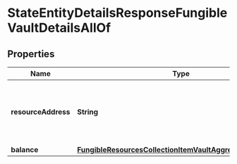 

# StateEntityDetailsResponseFungibleVaultDetailsAllOf


## Properties

| Name | Type | Description | Notes |
|------------ | ------------- | ------------- | -------------|
|**resourceAddress** | **String** | Bech32m-encoded human readable version of the address. |  |
|**balance** | [**FungibleResourcesCollectionItemVaultAggregatedVaultItem**](FungibleResourcesCollectionItemVaultAggregatedVaultItem.md) |  |  |



